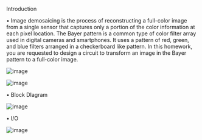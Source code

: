 Introduction 

• Image demosaicing is the process of reconstructing a full-color image from a single sensor that captures only a portion of the color information at each pixel location. The Bayer pattern is a common type of color filter array used in digital cameras and smartphones. It uses a pattern of red, green, and blue filters arranged in a checkerboard like pattern. In this homework, you are requested to design a circuit to transform an image in the Bayer pattern to a full-color image.


![image](https://github.com/Lin-Yu-Ming/Image-Demosaicing/assets/71814265/40c67073-22f7-43a6-9d28-41f4b227840d)


![image](https://github.com/Lin-Yu-Ming/Image-Demosaicing/assets/71814265/6c4ac547-9cc8-42d7-ad4a-08c87eb7c95d)


• Block DIagram


![image](https://github.com/Lin-Yu-Ming/Image-Demosaicing/assets/71814265/e4891fa2-5979-4b27-be66-a7661900f7d0)


• I/O


![image](https://github.com/Lin-Yu-Ming/Image-Demosaicing/assets/71814265/7db90c58-ef85-4185-ae5c-44f8cbe8b8ca)

